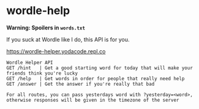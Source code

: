 # wordle-help
**Warning: Spoilers in `words.txt`**

If you suck at Wordle like I do, this API is for you.

https://wordle-helper.yodacode.repl.co
```
Wordle Helper API
GET /hint   | Get a good starting word for today that will make your friends think you're lucky  
GET /help   | Get words in order for people that really need help
GET /answer | Get the answer if you're really that bad

For all routes, you can pass yesterdays word with ?yesterday=<word>, otherwise responses will be given in the timezone of the server
```